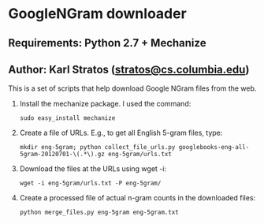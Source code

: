 # GoogleNGram downloader
## Requirements: Python 2.7 + Mechanize
## Author: Karl Stratos (stratos@cs.columbia.edu)
This is a set of scripts that help download Google NGram files from the web.

1. Install the mechanize package. I used the command:

   `sudo easy_install mechanize`

2. Create a file of URLs. E.g., to get all English 5-gram files, type:

   `mkdir eng-5gram; python collect_file_urls.py googlebooks-eng-all-5gram-20120701-\(.*\).gz eng-5gram/urls.txt`

3. Download the files at the URLs using wget -i:

   `wget -i eng-5gram/urls.txt -P eng-5gram/`

4. Create a processed file of actual n-gram counts in the downloaded files:

   `python merge_files.py eng-5gram eng-5gram.txt`